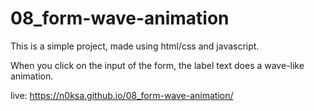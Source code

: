 # 08_form-wave-animation

This is a simple project, made using html/css and javascript.

When you click on the input of the form, the label text does a wave-like animation.


live:  https://n0ksa.github.io/08_form-wave-animation/
